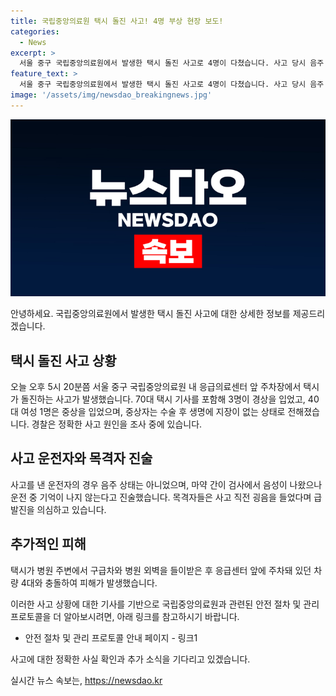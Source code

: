 ```yaml
---
title: 국립중앙의료원 택시 돌진 사고! 4명 부상 현장 보도!
categories:
  - News
excerpt: >
  서울 중구 국립중앙의료원에서 발생한 택시 돌진 사고로 4명이 다쳤습니다. 사고 당시 음주 상태는 아니었으나, 운전자의 기억 상실과 목격자 진술에 따라 급발진 가능성이 의심됩니다. 중상자는 수술 후 안정된 상태이며, 경찰은 사고의 정확한 원인을 조사 중입니다. 또한 사고로 인해 피해자들이 부상한 것으로 전해졌습니다. (150자)
feature_text: >
  서울 중구 국립중앙의료원에서 발생한 택시 돌진 사고로 4명이 다쳤습니다. 사고 당시 음주 상태는 아니었으나, 운전자의 기억 상실과 목격자 진술에 따라 급발진 가능성이 의심됩니다. 중상자는 수술 후 안정된 상태이며, 경찰은 사고의 정확한 원인을 조사 중입니다. 또한 사고로 인해 피해자들이 부상한 것으로 전해졌습니다. (150자)
image: '/assets/img/newsdao_breakingnews.jpg'
---
```


<p><img src="/assets/img/newsdao_breakingnews.jpg" alt="pcversion 속보" /></p>

<p>안녕하세요. 국립중앙의료원에서 발생한 택시 돌진 사고에 대한 상세한 정보를 제공드리겠습니다.</p>

<h2 data-ke-size="size26">택시 돌진 사고 상황</h2>

<p data-ke-size="size16">오늘 오후 5시 20분쯤 서울 중구 국립중앙의료원 내 응급의료센터 앞 주차장에서 택시가 돌진하는 사고가 발생했습니다. 70대 택시 기사를 포함해 3명이 경상을 입었고, 40대 여성 1명은 중상을 입었으며, 중상자는 수술 후 생명에 지장이 없는 상태로 전해졌습니다. 경찰은 정확한 사고 원인을 조사 중에 있습니다.</p>

<h2 data-ke-size="size26">사고 운전자와 목격자 진술</h2>

<p data-ke-size="size16">사고를 낸 운전자의 경우 음주 상태는 아니었으며, 마약 간이 검사에서 음성이 나왔으나 운전 중 기억이 나지 않는다고 진술했습니다. 목격자들은 사고 직전 굉음을 들었다며 급발진을 의심하고 있습니다.</p>

<h2 data-ke-size="size26">추가적인 피해</h2>

<p data-ke-size="size16">택시가 병원 주변에서 구급차와 병원 외벽을 들이받은 후 응급센터 앞에 주차돼 있던 차량 4대와 충돌하여 피해가 발생했습니다.</p>

<p>이러한 사고 상황에 대한 기사를 기반으로 국립중앙의료원과 관련된 안전 절차 및 관리 프로토콜을 더 알아보시려면, 아래 링크를 참고하시기 바랍니다.</p>

<ul>
    <li>안전 절차 및 관리 프로토콜 안내 페이지 - 링크1</li>
</ul>

<p>사고에 대한 정확한 사실 확인과 추가 소식을 기다리고 있겠습니다.</p>
실시간 뉴스 속보는, <a href="https://newsdao.kr" rel="dofollow">https://newsdao.kr</a>


